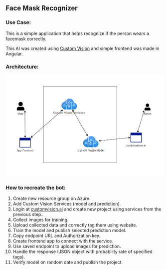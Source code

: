 ## Face Mask Recognizer


### Use Case:

This is a simple application that helps recognize if the person wears a facemask correctly.

This AI was created using [Custom Vision](https://docs.microsoft.com/en-us/azure/cognitive-services/custom-vision-service/) and simple frontend was made in Angular.


### Architecture:

![architecture](img/architecture.png)


### How to recreate the bot:

1. Create new resource group on Azure.
4. Add Custom Vision Services (model and prediction).
6. Login at [customvision.ai](https://customvision.ai/) and create new project using services from the previous step..
7. Collect images for training.
8. Upload collected data and correctly tag them using website.
9. Train the model and publish selected prediction model.
10. Copy endpoint URL and Authorization key.
11. Create frontend app to connect with the service.
12. Use saved endpoint to upload images for prediction.
13. Handle the response (JSON object with probability rate of specified tags).
14. Verify model on random date and publish the project.
